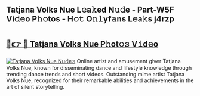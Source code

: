 ## Tatjana Volks Nue L𝚎a𝚔ed N𝚞𝚍e - Part-W5F Vi𝚍𝚎o P𝚑𝚘tos - H𝚘𝚝 O𝚗𝚕yf𝚊ns L𝚎a𝚔s j4rzp

# <h2><a href="http://kf3wqcc.oniu.top/?m=Tatjana+Volks+Nue">🔗👉 🔴 Tatjana Volks Nue P𝚑ot𝚘𝚜 V𝚒d𝚎o</a></h2>

[![Tatjana Volks Nue Nu𝚍e𝚜](https://i.imgur.com/0qMVB7G.gif)](http://kf3wqcc.oniu.top/?m=Tatjana+Volks+Nue)
Online artist and amusement giver Tatjana Volks Nue, known for disseminating dance and lifestyle knowledge through trending dance trends and short videos. Outstanding mime artist Tatjana Volks Nue, recognized for their remarkable abilities and achievements in the art of silent storytelling.  
